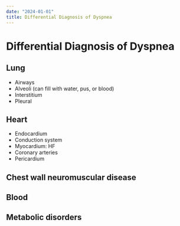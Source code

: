 ```yaml
---
date: "2024-01-01"
title: Differential Diagnosis of Dyspnea
---
```


# Differential Diagnosis of Dyspnea

## Lung

* Airways
* Alveoli (can fill with water, pus, or blood)
* Interstitium
* Pleural

## Heart

* Endocardium
* Conduction system
* Myocardium: HF
* Coronary arteries
* Pericardium

## Chest wall   neuromuscular disease

## Blood

## Metabolic disorders
